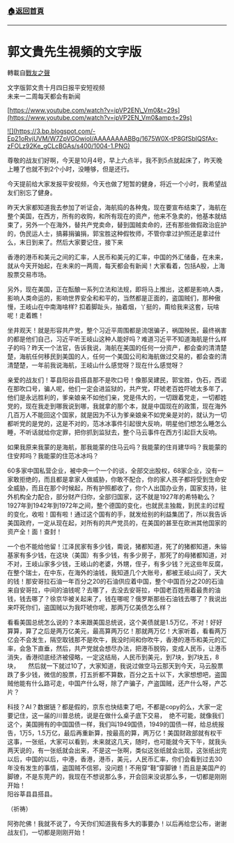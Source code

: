 ###  [:house:返回首頁](https://github.com/ourhimalayas/txt)
---
# 郭文貴先生視頻的文字版
轉載自[戰友之聲](http://littleantvoice.blogspot.com)

文字版郭文贵十月四日报平安短视频<br>未来一二周每天都会有新闻


[https://www.youtube.com/watch?v=ipVP2EN\_Vm0&t=29s](https://www.youtube.com/watch?v=ipVP2EN_Vm0&amp;t=29s)

[!\[\](https://3.bp.blogspot.com/-Ep21oRvjUVM/W7ZpVGOwioI/AAAAAAAABBg/1675W0X-tP8GfSbIQSfAx-zFOLz92Ke_gCLcBGAs/s400/1004-1.PNG)](https://3.bp.blogspot.com/-Ep21oRvjUVM/W7ZpVGOwioI/AAAAAAAABBg/1675W0X-tP8GfSbIQSfAx-zFOLz92Ke_gCLcBGAs/s1600/1004-1.PNG)




尊敬的战友们好啊，今天是10月4号，早上六点半，我不到5点就起床了，昨天晚上睡了也就不到2个小时，没睡够，但是还行。


今天提前给大家发报平安视频，今天也做了短暂的健身，将近一个小时，我希望战友们别忘了健身。


昨天大家都知道我去参加了听证会，海航捣的各种鬼，现在要宣布结束了，海航在整个美国，在西方，所有的收购，和所有现在的资产，他来不急卖的，他基本就结束了，另外一个在海外，替共产党卖命，替到国贼卖命的，还有那些做假政治庇护的，伪民运人士，搞募捐骗捐，郭宝胜这种假牧师，不管你拿过护照还是拿过什么，末日到来了。然后大家要记住，接下来


香港的港币和美元之间的汇率，人民币和美元的汇率，中国的外汇储备，在未来，就从今天开始起，在未来的一两周，每天都会有新闻！大家看着，包括A股，上海股票交易市场。


另外，现在美国，正在酝酿一系列立法和法规，即将马上推出，这都是影响人类，影响人类命运的，影响世界安全和和平的，当然都是正面的，盗国贼们，那种傲慢，王岐山在中南海啥样? 扣着脚趾头，抽着烟，丫挺的，甭给我来这套，玩啥呢！走着瞧！


坐井观天！就是形容共产党，整个习近平周围都是流氓骗子，祸国殃民，最终祸害的都是他们自己，习近平听王岐山这种人能好吗？难道习近平不知道海航是什么样子的吗？昨天一个法官，告诉我说，海航在美国的任何一分资产，都会查的清清楚楚，海航任何移民到美国的人，任何一个美国公司和海航做过交易的，都会查的清清楚楚，一年前我说海航，王岐山什么感觉呀？现在什么感觉呀？


亲爱的战友们！莘县阳谷县搭县那不是吹口号！像那吴建民，郭宝胜，伪石，西诺在那吹口号，骗人呢，他们一定会进监狱的，共产党，吓唬老百姓吓唬太多年了，他们是永远胜利的，爹亲娘亲不如他们亲，党是伟大的，一切跟着党走，一切都姓党的，现在我走到哪我说到哪，我就拿的那个本，就是中国现在的政策，现在海外几百万人不能回这个国家，就是因为不认为爹亲娘亲不如党亲是对的，就认为一切都听党的是党的，这是不对的，范冰冰事件引起很大反响，明星他们想怎么睡怎么睡，不听话就给你定罪，把你抓到监狱去，整个马云事件在西方引起巨大反响。


如果我原来我蒙的是海航，那我能蒙的住马云吗？我能蒙的住肖建华吗？我能蒙的住安邦吗？我能蒙的住范冰冰吗？


60多家中国私营企业，被中央一个一个的谈，全部交出股权，68家企业，没有一家敢拒绝的，而且都是拿家人做威胁，你敢不配合，你的家人孩子都将受到生命安全威胁，而且在那个时候起，所有护照都收了，你个人出国办业务，国家支持，驻外机构全力配合，部分财产归你，全部归国家，这不就是1927年的希特勒么？1927年到1942年到1972年之间，整个德国的变化，也就民主独裁，到民主的过程的变化，收啦！国有啦！通过这个国有的手，就发给别的利益集团了，所以我告诉美国政府，一定从现在起，对所有的共产党员的，在美国的甚至在欧洲其他国家的资产全！面！查封！


一个也不能给他留！江泽民家有多少钱，甭说，猪都知道，死了的猪都知道，朱镕基家有多少钱，在这块（美国）有多少钱，有多少房子，那死了的母猪都知道，对不对，王岐山家多少钱，王岐山的老婆，外甥，侄子，有多少钱？光这些年反腐，在整个瑞士，在中东，在海外的油钱，我知道几个大账号，都被王岐山闷了，天大的钱！那安哥拉石油一年百分之20的石油供应着中国，整个中国百分之20的石油来自安哥拉，中间的油钱呢？去哪了，去没去安哥拉，中国老百姓用着最贵的油钱，钱去哪了？徐京华被关起来了，钱在哪呢？俄罗斯那些石油钱去哪了？我说出来吓死你们，盗国贼以为我吓唬你呢，那两万亿美债怎么样？



看看美国总统怎么说的？本来跟美国总统说，这个美债就是1.5万亿，不对！好好算算，算了之后是两万亿美元，最高算两万亿！那就两万亿！大家听着，看看两万亿会不会发生，隔空取钱那不是吹牛，我没时间和你吹牛，香港的港币和美元的汇率，会急下直垂，然后，共产党就会想尽办法，把港币脱钩，变成人民币，让港币消失，香港彻底经济被侵略，一定这结局，人民币到美元，到7块，到7块五，8块，     然后就一下就过10了，大家知道，我说过做空马云那天到今天，马云股票跌了多少钱，微信的股票，打五折都不算数，百分之五十以下，大家想想吧，盗国贼他能有什么路可走，中国产什么呀，除了产骗子，产盗国贼，还产什么呀，产芯片？

科技？AI？数据链？都是假的，京东也快结束了吧，不都是copy的么，大家一定要记住，这一届的川普总统，说是在做什么桌子底下交易，  绝不可能，就像我们这个，美国拥有的中国国债一样，我们叫1949国债，1949的国债一样，给总统报告，1万5，1.5万亿，最后再重新算，按最高的算，两万亿！美国财政部就有权干这事，一张纸，大家可以看到，未来就这几天，随时，也可能就今天下午，就我头两天说的，有一张纸就会出来，不是这一张啊，类似这张纸就会出现，这张纸出完以后，中国的以后，中港，香港，港币，美元，人民币汇率，你们会看到过去30年没有发生的事情，盗国贼不信邪，没问题！不用穿“鞋”穿脚镣！而且是美国产的脚镣，不是东莞产的，我现在不想说那么多，开会回来没说那么多，一切都是刚刚开始！<br>阳谷莘县县搭县。





（祈祷）





阿弥陀佛！我就不说了，今天你们知道我有多大的事要办！以后再给您公布，谢谢战友们，一切都是刚刚开始！